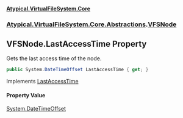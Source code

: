 #### [Atypical.VirtualFileSystem.Core](Atypical.VirtualFileSystem.Core.md 'Atypical.VirtualFileSystem.Core')
### [Atypical.VirtualFileSystem.Core.Abstractions](Atypical.VirtualFileSystem.Core.Abstractions.md 'Atypical.VirtualFileSystem.Core.Abstractions').[VFSNode](Atypical.VirtualFileSystem.Core.Abstractions.VFSNode.md 'Atypical.VirtualFileSystem.Core.Abstractions.VFSNode')

## VFSNode.LastAccessTime Property

Gets the last access time of the node.

```csharp
public System.DateTimeOffset LastAccessTime { get; }
```

Implements [LastAccessTime](Atypical.VirtualFileSystem.Core.Contracts.IVirtualFileSystemNode.LastAccessTime.md 'Atypical.VirtualFileSystem.Core.Contracts.IVirtualFileSystemNode.LastAccessTime')

#### Property Value
[System.DateTimeOffset](https://docs.microsoft.com/en-us/dotnet/api/System.DateTimeOffset 'System.DateTimeOffset')